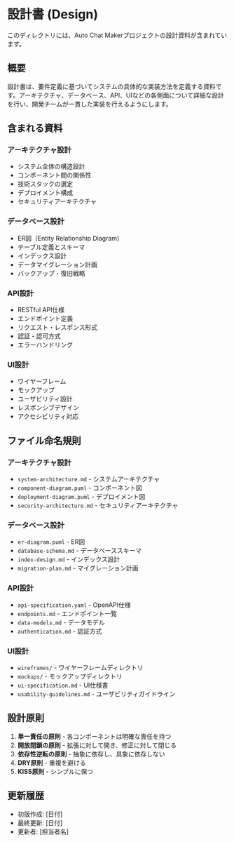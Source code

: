 # 設計書 (Design)

このディレクトリには、Auto Chat Makerプロジェクトの設計資料が含まれています。

## 概要

設計書は、要件定義に基づいてシステムの具体的な実装方法を定義する資料です。アーキテクチャ、データベース、API、UIなどの各側面について詳細な設計を行い、開発チームが一貫した実装を行えるようにします。

## 含まれる資料

### アーキテクチャ設計
- システム全体の構造設計
- コンポーネント間の関係性
- 技術スタックの選定
- デプロイメント構成
- セキュリティアーキテクチャ

### データベース設計
- ER図（Entity Relationship Diagram）
- テーブル定義とスキーマ
- インデックス設計
- データマイグレーション計画
- バックアップ・復旧戦略

### API設計
- RESTful API仕様
- エンドポイント定義
- リクエスト・レスポンス形式
- 認証・認可方式
- エラーハンドリング

### UI設計
- ワイヤーフレーム
- モックアップ
- ユーザビリティ設計
- レスポンシブデザイン
- アクセシビリティ対応

## ファイル命名規則

### アーキテクチャ設計
- `system-architecture.md` - システムアーキテクチャ
- `component-diagram.puml` - コンポーネント図
- `deployment-diagram.puml` - デプロイメント図
- `security-architecture.md` - セキュリティアーキテクチャ

### データベース設計
- `er-diagram.puml` - ER図
- `database-schema.md` - データベーススキーマ
- `index-design.md` - インデックス設計
- `migration-plan.md` - マイグレーション計画

### API設計
- `api-specification.yaml` - OpenAPI仕様
- `endpoints.md` - エンドポイント一覧
- `data-models.md` - データモデル
- `authentication.md` - 認証方式

### UI設計
- `wireframes/` - ワイヤーフレームディレクトリ
- `mockups/` - モックアップディレクトリ
- `ui-specification.md` - UI仕様書
- `usability-guidelines.md` - ユーザビリティガイドライン

## 設計原則

1. **単一責任の原則** - 各コンポーネントは明確な責任を持つ
2. **開放閉鎖の原則** - 拡張に対して開き、修正に対して閉じる
3. **依存性逆転の原則** - 抽象に依存し、具象に依存しない
4. **DRY原則** - 重複を避ける
5. **KISS原則** - シンプルに保つ

## 更新履歴

- 初版作成: [日付]
- 最終更新: [日付]
- 更新者: [担当者名]
